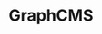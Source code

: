 ---
codehost: https://github.com/https://github.com/graphcms
linkedin: https://linkedin.com/company/graphcms
logohandle: graphcms
sort: graphcms
title: GraphCMS
twitter: https://x.com/graphcms
website: https://graphcms.com/
---